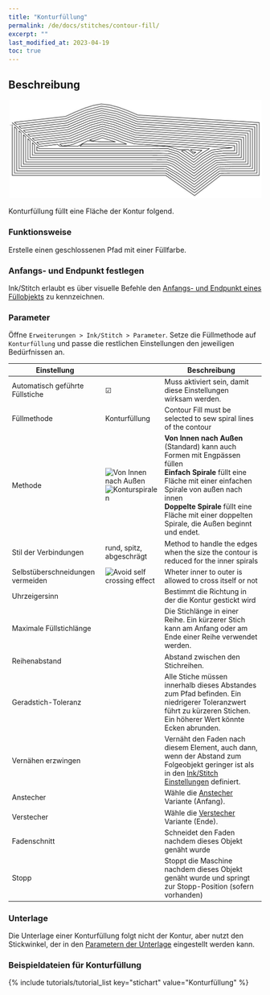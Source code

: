```yaml
---
title: "Konturfüllung"
permalink: /de/docs/stitches/contour-fill/
excerpt: ""
last_modified_at: 2023-04-19
toc: true
---
```

## Beschreibung

![Konturfüllung Detail](/assets/images/docs/contour-fill-detail.jpg)

Konturfüllung füllt eine Fläche der Kontur folgend.

### Funktionsweise

Erstelle einen geschlossenen Pfad mit einer Füllfarbe.

### Anfangs- und Endpunkt festlegen

Ink/Stitch erlaubt es über visuelle Befehle den [Anfangs- und Endpunkt eines Füllobjekts](/de/docs/commands) zu kennzeichnen.

### Parameter

Öffne `Erweiterungen > Ink/Stitch > Parameter`. Setze die Füllmethode auf `Konturfüllung` und passe die restlichen Einstellungen den jeweiligen Bedürfnissen an.

Einstellung                     ||Beschreibung
---|---|---
Automatisch geführte Füllstiche | ☑ |Muss aktiviert sein, damit diese Einstellungen wirksam werden.
Füllmethode                     | Konturfüllung | Contour Fill must be selected to sew spiral lines of the contour
Methode                         | ![Von Innen nach Außen](/assets/images/docs/contour-fill-innertoouter-bottlenecks.jpg)<br>![Konturspiralen](/assets/images/docs/contour-fill-spirals.jpg)|**Von Innen nach Außen** (Standard) kann auch Formen mit Engpässen füllen<br>**Einfach Spirale** füllt eine Fläche mit einer einfachen Spirale von außen nach innen<br>**Doppelte Spirale** füllt eine Fläche mit einer doppelten Spirale, die Außen beginnt und endet.
Stil der Verbindungen           | rund, spitz, abgeschrägt|Method to handle the edges when the size the contour is reduced for the inner spirals
Selbstüberschneidungen vermeiden| ![Avoid self crossing effect](/assets/images/docs/contour-fill-self-crossing.jpg)|Wheter inner to outer is allowed to cross itself or not
Uhrzeigersinn                   || Bestimmt die Richtung in der die Kontur gestickt wird
Maximale Füllstichlänge         || Die Stichlänge in einer Reihe. Ein kürzerer Stich kann am Anfang oder am Ende einer Reihe verwendet werden.
Reihenabstand                   || Abstand zwischen den Stichreihen.
Geradstich-Toleranz             || Alle Stiche müssen innerhalb dieses Abstandes zum Pfad befinden. Ein niedrigerer Toleranzwert führt zu kürzeren Stichen. Ein höherer Wert könnte Ecken abrunden.
Vernähen erzwingen              || Vernäht den Faden nach diesem Element, auch dann, wenn der Abstand zum Folgeobjekt geringer ist als in den [Ink/Stitch Einstellungen](/de/docs/preferences/) definiert.
Anstecher                       ||Wähle die [Anstecher](/docs/stitches/lock-stitches) Variante (Anfang).
Verstecher                      ||Wähle die [Verstecher](/docs/stitches/lock-stitches) Variante (Ende).
Fadenschnitt                    || Schneidet den Faden nachdem dieses Objekt genäht wurde
Stopp                           || Stoppt die Maschine nachdem dieses Objekt genäht wurde und springt zur Stopp-Position (sofern vorhanden)

### Unterlage

Die Unterlage einer Konturfüllung folgt nicht der Kontur, aber nutzt den Stickwinkel, der in den [Parametern der Unterlage](/de/docs/params/#füllung-unterlage) eingestellt werden kann.

### Beispieldateien für Konturfüllung

{% include tutorials/tutorial_list key="stichart" value="Konturfüllung" %}
